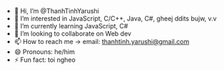 - 👋 Hi, I’m @ThanhTinhYarushi
- 👀 I’m interested in JavaScript, C/C++, Java, C#, gheej ddits bujw, v.v
- 🌱 I’m currently learning JavaScript, C#
- 💞️ I’m looking to collaborate on Web dev
- 📫 How to reach me -> email: thanhtinh.yarushi@gmail.com
- 😄 Pronouns: he/him
- ⚡ Fun fact: toi ngheo

<!---
ThanhTinhYarushi/ThanhTinhYarushi is a ✨ special ✨ repository because its `README.md` (this file) appears on your GitHub profile.
You can click the Preview link to take a look at your changes.
--->

